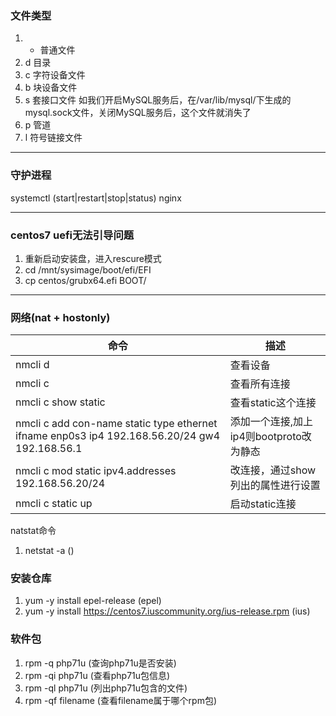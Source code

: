 ### 文件类型
1. - 普通文件
2. d 目录 
3. c 字符设备文件
4. b 块设备文件
5. s 套接口文件 如我们开启MySQL服务后，在/var/lib/mysql/下生成的mysql.sock文件，关闭MySQL服务后，这个文件就消失了
6. p 管道
7. l 符号链接文件

***

### 守护进程
systemctl (start|restart|stop|status) nginx

***

### centos7 uefi无法引导问题
1. 重新启动安装盘，进入rescure模式
2. cd /mnt/sysimage/boot/efi/EFI
3. cp centos/grubx64.efi BOOT/

***

### 网络(nat + hostonly)

| 命令  |  描述 |
|------|------|
|nmcli d|查看设备|
|nmcli c|查看所有连接|
|nmcli c show static|查看static这个连接|
|nmcli c add con-name static type ethernet ifname enp0s3 ip4 192.168.56.20/24 gw4 192.168.56.1|添加一个连接,加上ip4则bootproto改为静态|
|nmcli c mod static ipv4.addresses 192.168.56.20/24|改连接，通过show列出的属性进行设置|
|nmcli c static up|启动static连接|

natstat命令
1. netstat -a ()



### 安装仓库
1. yum -y install epel-release (epel)
2. yum -y install https://centos7.iuscommunity.org/ius-release.rpm (ius)

### 软件包
1. rpm -q php71u (查询php71u是否安装)
2. rpm -qi php71u (查看php71u包信息)
3. rpm -ql php71u (列出php71u包含的文件)
4. rpm -qf filename (查看filename属于哪个rpm包)
